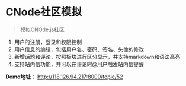 # CNode社区模拟
> 模拟CNOde.js社区
1. 用户的注册，登录和权限控制
2. 用户信息的编辑，包括用户名、密码、签名、头像的修改
3. 新增话题和评论，按照板块进行区分显示，并支持markdown和语法高亮
4. 支持站内信功能，并可以在评论时@用户触发站内信提醒

**Demo地址：** 
http://118.126.94.217:8000/topic/52
